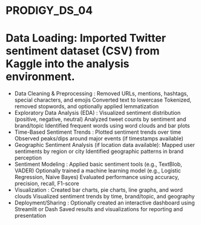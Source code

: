# PRODIGY_DS_04
# Data Loading: Imported Twitter sentiment dataset (CSV) from Kaggle into the analysis environment.
- Data Cleaning & Preprocessing :
Removed URLs, mentions, hashtags, special characters, and emojis
Converted text to lowercase
Tokenized, removed stopwords, and optionally applied lemmatization
- Exploratory Data Analysis (EDA) :
Visualized sentiment distribution (positive, negative, neutral)
Analyzed tweet counts by sentiment and brand/topic
Identified frequent words using word clouds and bar plots
- Time-Based Sentiment Trends :
Plotted sentiment trends over time
Observed peaks/dips around major events (if timestamps available)
- Geographic Sentiment Analysis (if location data available):
Mapped user sentiments by region or city
Identified geographic patterns in brand perception
- Sentiment Modeling :
Applied basic sentiment tools (e.g., TextBlob, VADER)
Optionally trained a machine learning model (e.g., Logistic Regression, Naive Bayes)
Evaluated performance using accuracy, precision, recall, F1-score
- Visualization :
Created bar charts, pie charts, line graphs, and word clouds
Visualized sentiment trends by time, brand/topic, and geography
- Deployment/Sharing :
Optionally created an interactive dashboard using Streamlit or Dash
Saved results and visualizations for reporting and presentation



